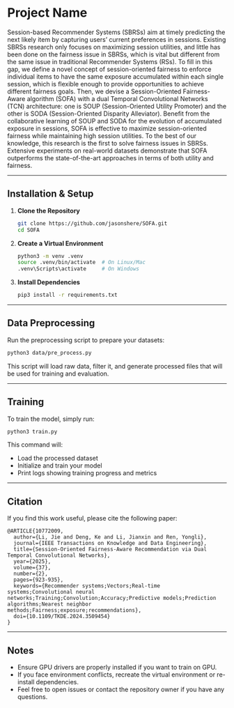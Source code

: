 # Project Name

Session-based Recommender Systems (SBRSs) aim at timely predicting the next likely item by capturing users’ current preferences in sessions. Existing SBRSs research only focuses on maximizing session utilities, and little has been done on the fairness issue in SBRSs, which is vital but different from the same issue in traditional Recommender Systems (RSs). To fill in this gap, we define a novel concept of session-oriented fairness to enforce individual items to have the same exposure accumulated within each single session, which is flexible enough to provide opportunities to achieve different fairness goals. Then, we devise a Session-Oriented Fairness-Aware algorithm (SOFA) with a dual Temporal Convolutional Networks (TCN) architecture: one is SOUP (Session-Oriented Utility Promoter) and the other is SODA (Session-Oriented Disparity Alleviator). Benefit from the collaborative learning of SOUP and SODA for the evolution of accumulated exposure in sessions, SOFA is effective to maximize session-oriented fairness while maintaining high session utilities. To the best of our knowledge, this research is the first to solve fairness issues in SBRSs. Extensive experiments on real-world datasets demonstrate that SOFA outperforms the state-of-the-art approaches in terms of both utility and fairness.

---

## Installation & Setup

1. **Clone the Repository**  
   ```bash
   git clone https://github.com/jasonshere/SOFA.git
   cd SOFA
   ```

2. **Create a Virtual Environment**  
   ```bash
   python3 -m venv .venv
   source .venv/bin/activate  # On Linux/Mac
   .venv\Scripts\activate     # On Windows
   ```

3. **Install Dependencies**  
   ```bash
   pip3 install -r requirements.txt
   ```

---

## Data Preprocessing

Run the preprocessing script to prepare your datasets:

```bash
python3 data/pre_process.py
```

This script will load raw data, filter it, and generate processed files that will be used for training and evaluation.

---

## Training

To train the model, simply run:

```bash
python3 train.py
```

This command will:
- Load the processed dataset
- Initialize and train your model
- Print logs showing training progress and metrics

---

## Citation

If you find this work useful, please cite the following paper:

```
@ARTICLE{10772009,
  author={Li, Jie and Deng, Ke and Li, Jianxin and Ren, Yongli},
  journal={IEEE Transactions on Knowledge and Data Engineering}, 
  title={Session-Oriented Fairness-Aware Recommendation via Dual Temporal Convolutional Networks}, 
  year={2025},
  volume={37},
  number={2},
  pages={923-935},
  keywords={Recommender systems;Vectors;Real-time systems;Convolutional neural networks;Training;Convolution;Accuracy;Predictive models;Prediction algorithms;Nearest neighbor methods;Fairness;exposure;recommendations},
  doi={10.1109/TKDE.2024.3509454}
}
```

---

## Notes

- Ensure GPU drivers are properly installed if you want to train on GPU.
- If you face environment conflicts, recreate the virtual environment or re-install dependencies.
- Feel free to open issues or contact the repository owner if you have any questions.
